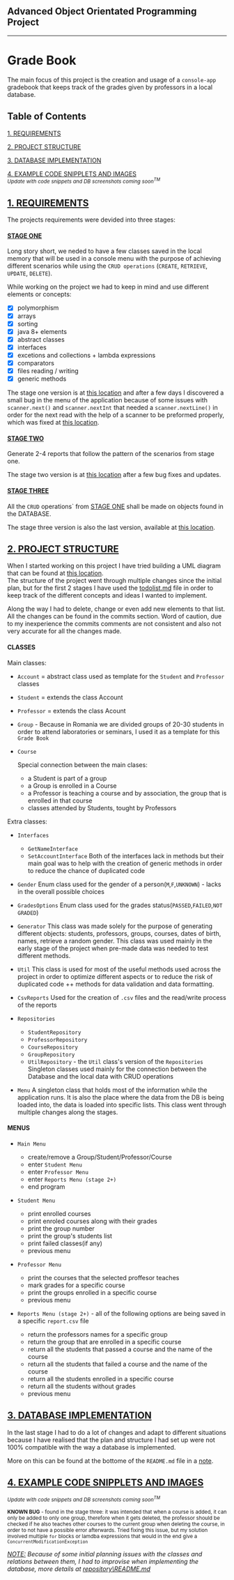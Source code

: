 ## Advanced Object Orientated Programming Project

---

# Grade Book

The main focus of this project is the creation and usage of a `console-app` gradebook that keeps track of the grades given by professors in a local database.

## Table of Contents
[1. REQUIREMENTS](#requirements)

[2. PROJECT STRUCTURE](#project-structure)

[3. DATABASE IMPLEMENTATION](#database-implementation)

[4. EXAMPLE CODE SNIPPLETS AND IMAGES](#code-snippets-and-images)  
<sub>*Update with code snippets and DB screenshots coming soon<sup>TM</sup>*</sub>



## [1. REQUIREMENTS](#requirements)

The projects requirements were devided into three stages:

#### [STAGE ONE](#stage-one)
    
Long story short, we neded to have a few classes saved in the local memory that will be used in a console menu with the purpose of achieving different scenarios while using the `CRUD operations` (`CREATE`, `RETRIEVE`, `UPDATE`, `DELETE`).

While working on the project we had to keep in mind and use different elements or concepts:

- [x] polymorphism   
- [x] arrays   
- [x] sorting   
- [x] java 8+ elements   
- [x] abstract classes   
- [x] interfaces   
- [x] excetions and collections + lambda expressions   
- [x] comparators  
- [x] files reading / writing   
- [x] generic methods  

The stage one version is at [this location](https://github.com/ralucafritz/aoop-project/tree/b9507660804292f38c785dca7a83d2db31ff4737) and after a few days I discovered a small bug in the menu of the application because of some issues with `scanner.next()` and `scanner.nextInt` that needed a `scanner.nextLine()` in order for the next read with the help of a scanner to be preformed properly, which was fixed at [this location](https://github.com/ralucafritz/aoop-project/tree/e740b064ba55a2e4c797b670a7d2db6d52d6fb7e).

#### [STAGE TWO](#stage-two)

Generate 2-4 reports that follow the pattern of the scenarios from stage one.

The stage two version is at [this location](https://github.com/ralucafritz/aoop-project/tree/99ff7abca04e9ceaaad7b9feabc2eb2300b30af5) after a few bug fixes and updates.

#### [STAGE THREE](#stage-three)

All the `CRUD` operations` from [STAGE ONE](#stage-one) shall be made on objects found in the DATABASE.

The stage three version is also the last version, available at [this location](https://github.com/ralucafritz/aoop-project).



## [2. PROJECT STRUCTURE](#project-structure)

When I started working on this project I have tried building a UML diagram that can be found at [this location](aoop-project.xml).  
The structure of the project went through multiple changes since the initial plan, but for the first 2 stages I have used the [todolist.md](todolist.md) file in order to keep track of the different concepts and ideas I wanted to implement. 

Along the way I had to delete, change or even add new elements to that list. All the changes can be found in the commits section. Word of caution, due to my inexperience the commits comments are not consistent and also not very accurate for all the changes made.

#### CLASSES 

Main classes:

- `Account` = abstract class used as template for the `Student` and `Professor` classes
- `Student` = extends the class Account 
- `Professor` = extends the class Acount
- `Group` - Because in Romania we are divided groups of 20-30 students in order to attend laboratories or seminars, I used it as a template for this `Grade Book`

- `Course` 

  Special connection between the main clases:
  - a Student is part of a group
  - a Group is enrolled in a Course
  - a Professor is teaching a course and by association, the group that is enrolled in that course
  - classes attended by Students, tought by Professors

Extra classes:

- `Interfaces`
  - `GetNameInterface`
  - `SetAccountInterface`
 Both of the interfaces lack in methods but their main goal was to help with the creation of generic methods in order to reduce the chance of duplicated code

- `Gender`
  Enum class used for the gender of a person(`M`,`F`,`UNKNOWN`) - lacks in the overall possible choices
- `GradesOptions`
  Enum class used for the grades status(`PASSED`,`FAILED`,`NOT GRADED`)
- `Generator`
  This class was made solely for the purpose of generating different objects: students, professors, groups, courses, dates of birth, names, retrieve a random gender. This class was used mainly in the early stage of the project when pre-made data was needed to test different methods. 
- `Util` 
  This class is used for most of the useful methods used across the project in order to optimize different aspects or to reduce the risk of duplicated code ++ methods for data validation and data formatting.
- `CsvReports`
  Used for the creation of `.csv` files and the read/write process of the reports
- `Repositories`
  - `StudentRepository`
  - `ProfessorRepository`
  - `CourseRepository`
  - `GroupRepository`
  - `UtilRepository` - the `Util` class's version of the `Repositories`
   Singleton classes used mainly for the connection between the Database and the local data with CRUD operations
- `Menu`
  A singleton class that holds most of the information while the application runs. It is also the place where the data from the DB is being loaded into, the data is loaded into specific lists. 
  This class went through multiple changes along the stages.

#### MENUS

- `Main Menu`
  - create/remove a Group/Student/Professor/Course
  - enter `Student Menu`
  - enter `Professor Menu`
  - enter `Reports Menu (stage 2+)`
  - end program  
    
- `Student Menu`
  - print enrolled courses
  - print enroled courses along with their grades
  - print the group number
  - print the group's students list
  - print failed classes(if any)
  - previous menu  

- `Professor Menu`
  - print the courses that the selected proffesor teaches
  - mark grades for a specific course
  - print the groups enrolled in a specific course
  - previous menu  

- `Reports Menu (stage 2+)` - all of the following options are being saved in a specific `report.csv` file
  -  return the professors names for a specific group
  -  return the group that are enrolled in a specific course
  -  return all the students that passed a course and the name of the course
  -  return all the students that failed a course and the name of the course 
  -  return all the students enrolled in a specific course
  -  return all the students without grades
  -  previous menu

## [3. DATABASE IMPLEMENTATION](#database-implementation)

In the last stage I had to do a lot of changes and adapt to different situations because I have realised that the plan and structure I had set up were not 100% compatible with the way a database is implemented. 

More on this can be found at the bottome of the `README.md` file in a [note](#note).


## [4. EXAMPLE CODE SNIPPLETS AND IMAGES](#code-snippets-and-images)
<sub>*Update with code snippets and DB screenshots coming soon<sup>TM</sup>*</sub>


<sub>**KNOWN BUG** - found in the stage three: it was intended that when a course is added, it can only be added to only one group, therefore when it gets deleted, the professor should be checked if he also teaches other courses to the current group when deleting the course, in order to not have a possible error afterwards. Tried fixing this issue, but my solution involved multiple `for` blocks or lamdba expressions that would in the end give a `ConcurrentModificationException`</sub>

*[NOTE:](#note) Because of some initial planning issues with the classes and relations between them, I had to improvise when implementing the database, more details at [repository\README.md](https://github.com/ralucafritz/aoop-project/blob/main/src/main/java/repositories/README.md)*

<!-- ![alt text](https://github.com/[username]/[reponame]/blob/[branch]/image.jpg?raw=true)
 -->